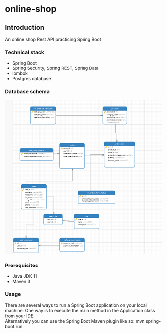 # online-shop

## Introduction
An online shop Rest API practicing Spring Boot
### Technical stack
- Spring Boot
- Spring Security, Spring REST, Spring Data
- lombok
- Postgres database

### Database schema
![Database schema](db-schema.PNG)

### Prerequisites
- Java JDK 11
- Maven 3

### Usage
There are several ways to run a Spring Boot application on your local machine. One way is to execute the main method in the Application class from your IDE.
</br>Alternatively you can use the Spring Boot Maven plugin like so:
mvn spring-boot:run

